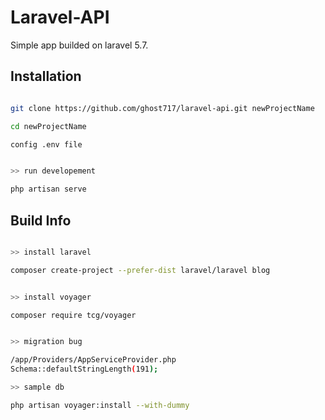 # Laravel-API

Simple app builded on laravel 5.7.


## Installation

```bash

git clone https://github.com/ghost717/laravel-api.git newProjectName

cd newProjectName

config .env file


>> run developement

php artisan serve

```

## Build Info
```bash

>> install laravel 

composer create-project --prefer-dist laravel/laravel blog


>> install voyager

composer require tcg/voyager


>> migration bug

/app/Providers/AppServiceProvider.php
Schema::defaultStringLength(191);

>> sample db

php artisan voyager:install --with-dummy



```

